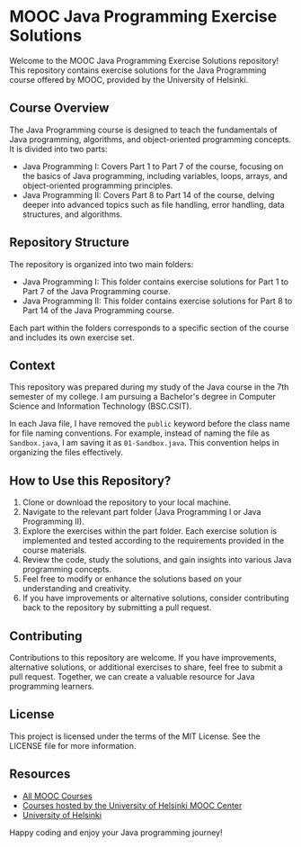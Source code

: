 # MOOC Java Programming Exercise Solutions

Welcome to the MOOC Java Programming Exercise Solutions repository! This repository contains exercise solutions for the Java Programming course offered by MOOC, provided by the University of Helsinki.

## Course Overview

The Java Programming course is designed to teach the fundamentals of Java programming, algorithms, and object-oriented programming concepts. It is divided into two parts:

- Java Programming I: Covers Part 1 to Part 7 of the course, focusing on the basics of Java programming, including variables, loops, arrays, and object-oriented programming principles.
- Java Programming II: Covers Part 8 to Part 14 of the course, delving deeper into advanced topics such as file handling, error handling, data structures, and algorithms.

## Repository Structure

The repository is organized into two main folders:

- Java Programming I: This folder contains exercise solutions for Part 1 to Part 7 of the Java Programming course.
- Java Programming II: This folder contains exercise solutions for Part 8 to Part 14 of the Java Programming course.

Each part within the folders corresponds to a specific section of the course and includes its own exercise set.

## Context

This repository was prepared during my study of the Java course in the 7th semester of my college. I am pursuing a Bachelor's degree in Computer Science and Information Technology (BSC.CSIT).

In each Java file, I have removed the `public` keyword before the class name for file naming conventions. For example, instead of naming the file as `Sandbox.java`, I am saving it as `01-Sandbox.java`. This convention helps in organizing the files effectively.

## How to Use this Repository?

1. Clone or download the repository to your local machine.
2. Navigate to the relevant part folder (Java Programming I or Java Programming II).
3. Explore the exercises within the part folder. Each exercise solution is implemented and tested according to the requirements provided in the course materials.
4. Review the code, study the solutions, and gain insights into various Java programming concepts.
5. Feel free to modify or enhance the solutions based on your understanding and creativity.
6. If you have improvements or alternative solutions, consider contributing back to the repository by submitting a pull request.

## Contributing

Contributions to this repository are welcome. If you have improvements, alternative solutions, or additional exercises to share, feel free to submit a pull request. Together, we can create a valuable resource for Java programming learners.

## License

This project is licensed under the terms of the MIT License. See the LICENSE file for more information.

## Resources

- [All MOOC Courses](https://www.mooc.fi/)
- [Courses hosted by the University of Helsinki MOOC Center](https://mooc.helsinki.fi/)
- [University of Helsinki](https://www.helsinki.fi/)

Happy coding and enjoy your Java programming journey!
